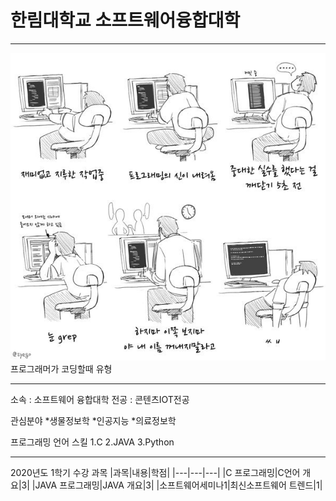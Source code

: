 # 한림대학교 소프트웨어융합대학
---
![이력서사진](EBLOh8zVAAE2sGC.jpg)
프로그래머가 코딩할때 유형

---

소속 : 소프트웨어 융합대학
전공 : 콘텐츠IOT전공

관심분야
*생물정보학
*인공지능
*의료정보학

프로그래밍 언어 스킬
1.C
2.JAVA
3.Python

--------------------

2020년도 1학기 수강 과목
|과목|내용|학점|
|---|---|---|
|C 프로그래밍|C언어 개요|3|
|JAVA 프로그래밍|JAVA 개요|3|
|소프트웨어세미나1|최신소프트웨어 트렌드|1|

